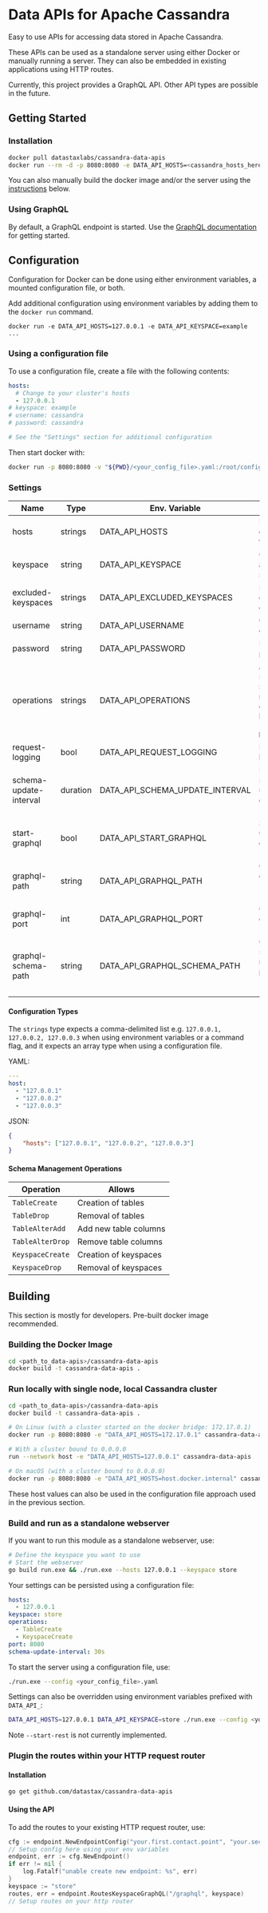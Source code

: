 # Data APIs for Apache Cassandra

Easy to use APIs for accessing data stored in Apache Cassandra. 

These APIs can be used as a standalone server using either Docker or manually
running a server. They can also be embedded in existing applications using HTTP
routes. 

Currently, this project provides a GraphQL API. Other API types are possible in
the future.

## Getting Started

### Installation

```sh
docker pull datastaxlabs/cassandra-data-apis
docker run --rm -d -p 8080:8080 -e DATA_API_HOSTS=<cassandra_hosts_here> datastaxlabs/cassandra-data-apis
```

You can also manually build the docker image and/or the server using the
[instructions](#building) below.


### Using GraphQL

By default, a GraphQL endpoint is started. Use the [GraphQL
documentation](/graphql/README.md) for getting started.

## Configuration

Configuration for Docker can be done using either environment variables, a
mounted configuration file, or both.

Add additional configuration using environment variables by adding them to the
`docker run` command.

```
docker run -e DATA_API_HOSTS=127.0.0.1 -e DATA_API_KEYSPACE=example ...
```

### Using a configuration file

To use a configuration file, create a file with the following contents:

```yaml
hosts:
  # Change to your cluster's hosts
  - 127.0.0.1
# keyspace: example
# username: cassandra
# password: cassandra

# See the "Settings" section for additional configuration

```

Then start docker with:

```sh
docker run -p 8080:8080 -v "${PWD}/<your_config_file>.yaml:/root/config.yaml" cassandra-data-apis
```

### Settings

| Name | Type | Env. Variable | Description |
| --- | --- | --- | --- |
| hosts                  | strings  | DATA_API_HOSTS                  | Hosts for connecting to the database |
| keyspace               | string   | DATA_API_KEYSPACE               | Only allow access to a single keyspace |
| excluded-keyspaces     | strings  | DATA_API_EXCLUDED_KEYSPACES     | Keyspaces to exclude from the endpoint |
| username               | string   | DATA_API_USERNAME               | Connect with database user |
| password               | string   | DATA_API_PASSWORD               | Database user's password |
| operations             | strings  | DATA_API_OPERATIONS             | A list of supported schema management operations. See below. (default `"TableCreate, KeyspaceCreate"`) |
| request-logging        | bool     | DATA_API_REQUEST_LOGGING        | Enable request logging |
| schema-update-interval | duration | DATA_API_SCHEMA_UPDATE_INTERVAL | Interval in seconds used to update the graphql schema (default `10s`) |
| start-graphql          | bool     | DATA_API_START_GRAPHQL          | Start the GraphQL endpoint (default `true`) |
| graphql-path           | string   | DATA_API_GRAPHQL_PATH           | GraphQL endpoint path (default `"/graphql"`) |
| graphql-port           | int      | DATA_API_GRAPHQL_PORT           | GraphQL endpoint port (default `8080`) |
| graphql-schema-path    | string   | DATA_API_GRAPHQL_SCHEMA_PATH    | GraphQL schema management path (default `"/graphql-schema"`) |

#### Configuration Types

The `strings` type expects a comma-delimited list e.g. `127.0.0.1, 127.0.0.2,
127.0.0.3` when using environment variables or a command flag, and it expects
an array type when using a configuration file.

YAML:

```yaml
--- 
host: 
  - "127.0.0.1"
  - "127.0.0.2"
  - "127.0.0.3"

```

JSON:
```json
{
	"hosts": ["127.0.0.1", "127.0.0.2", "127.0.0.3"]
}
```

#### Schema Management Operations

| Operation | Allows |
| --- | --- |
| `TableCreate`    | Creation of tables    |
| `TableDrop`      | Removal of tables     |
| `TableAlterAdd`  | Add new table columns |
| `TableAlterDrop` | Remove table columns  |
| `KeyspaceCreate` | Creation of keyspaces |
| `KeyspaceDrop`   | Removal of keyspaces  |

## Building 

This section is mostly for developers. Pre-built docker image recommended.

### Building the Docker Image

```bash
cd <path_to_data-apis>/cassandra-data-apis
docker build -t cassandra-data-apis .
```

### Run locally with single node, local Cassandra cluster

```bash
cd <path_to_data-apis>/cassandra-data-apis
docker build -t cassandra-data-apis .

# On Linux (with a cluster started on the docker bridge: 172.17.0.1)
docker run -p 8080:8080 -e "DATA_API_HOSTS=172.17.0.1" cassandra-data-apis

# With a cluster bound to 0.0.0.0
run --network host -e "DATA_API_HOSTS=127.0.0.1" cassandra-data-apis

# On macOS (with a cluster bound to 0.0.0.0)
docker run -p 8080:8080 -e "DATA_API_HOSTS=host.docker.internal" cassandra-data-apis
```

These host values can also be used in the configuration file approach used in
the previous section.

### Build and run as a standalone webserver

If you want to run this module as a standalone webserver, use:

```bash
# Define the keyspace you want to use
# Start the webserver
go build run.exe && ./run.exe --hosts 127.0.0.1 --keyspace store
```

Your settings can be persisted using a configuration file:

```yaml
hosts:
  - 127.0.0.1
keyspace: store
operations:
  - TableCreate
  - KeyspaceCreate
port: 8080
schema-update-interval: 30s
```

To start the server using a configuration file, use:

```bash
./run.exe --config <your_config_file>.yaml
```

Settings can also be overridden using environment variables prefixed with
`DATA_API_`:

```bash
DATA_API_HOSTS=127.0.0.1 DATA_API_KEYSPACE=store ./run.exe --config <your_config_file>.yaml
```

Note `--start-rest` is not currently implemented.

### Plugin the routes within your HTTP request router

#### Installation

```
go get github.com/datastax/cassandra-data-apis
```

#### Using the API

To add the routes to your existing HTTP request router, use:

```go
cfg := endpoint.NewEndpointConfig("your.first.contact.point", "your.second.contact.point")
// Setup config here using your env variables
endpoint, err := cfg.NewEndpoint()
if err != nil {
	log.Fatalf("unable create new endpoint: %s", err)
}
keyspace := "store"
routes, err = endpoint.RoutesKeyspaceGraphQL("/graphql", keyspace)
// Setup routes on your http router
```
